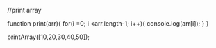 //print array

function print(arr){
for(i =0; i <arr.length-1; i++){
console.log(arr[i]);
  }
}

printArray([10,20,30,40,50]);

